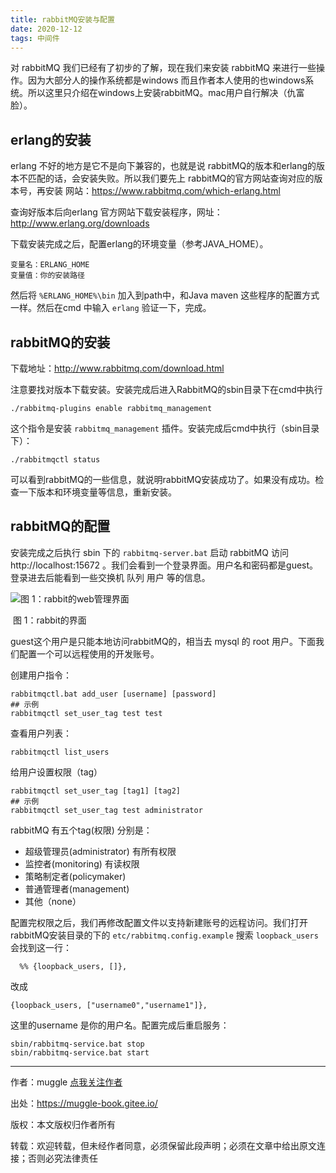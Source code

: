 ```yaml
---
title: rabbitMQ安装与配置
date: 2020-12-12
tags: 中间件
---
```


对 rabbitMQ 我们已经有了初步的了解，现在我们来安装 rabbitMQ 来进行一些操作。因为大部分人的操作系统都是windows 而且作者本人使用的也windows系统。所以这里只介绍在windows上安装rabbitMQ。mac用户自行解决（仇富脸）。

## erlang的安装

erlang 不好的地方是它不是向下兼容的，也就是说 rabbitMQ的版本和erlang的版本不匹配的话，会安装失败。所以我们要先上 rabbitMQ的官方网站查询对应的版本号，再安装 网站：https://www.rabbitmq.com/which-erlang.html 

查询好版本后向erlang 官方网站下载安装程序，网址：http://www.erlang.org/downloads 

下载安装完成之后，配置erlang的环境变量（参考JAVA_HOME）。

```
变量名：ERLANG_HOME
变量值：你的安装路径
```

然后将  `%ERLANG_HOME%\bin` 加入到path中，和Java maven 这些程序的配置方式一样。然后在cmd 中输入 `erlang` 验证一下，完成。

## rabbitMQ的安装

下载地址：http://www.rabbitmq.com/download.html

注意要找对版本下载安装。安装完成后进入RabbitMQ的sbin目录下在cmd中执行

```
./rabbitmq-plugins enable rabbitmq_management
```

这个指令是安装 `rabbitmq_management` 插件。安装完成后cmd中执行（sbin目录下）：

```
./rabbitmqctl status 
```

可以看到rabbitMQ的一些信息，就说明rabbitMQ安装成功了。如果没有成功。检查一下版本和环境变量等信息，重新安装。

## rabbitMQ的配置

安装完成之后执行 sbin 下的 `rabbitmq-server.bat` 启动 rabbitMQ 访问 http://localhost:15672 。我们会看到一个登录界面。用户名和密码都是guest。登录进去后能看到一些交换机 队列 用户 等的信息。

![图 1：rabbit的web管理界面](D:/blog/worldpeace/mq/a.png)

​										图 1：rabbit的界面

guest这个用户是只能本地访问rabbitMQ的，相当去 mysql 的 root 用户。下面我们配置一个可以远程使用的开发账号。

创建用户指令：

```
rabbitmqctl.bat add_user [username] [password]
## 示例
rabbitmqctl set_user_tag test test
```

查看用户列表：

```
rabbitmqctl list_users
```

给用户设置权限（tag）

```
rabbitmqctl set_user_tag [tag1] [tag2]
## 示例
rabbitmqctl set_user_tag test administrator 
```

rabbitMQ 有五个tag(权限) 分别是：

-  超级管理员(administrator) 有所有权限
-  监控者(monitoring) 有读权限
-  策略制定者(policymaker) 
-  普通管理者(management) 
- 其他（none）

配置完权限之后，我们再修改配置文件以支持新建账号的远程访问。我们打开 rabbitMQ安装目录的下的 `etc/rabbitmq.config.example` 搜索 `loopback_users` 会找到这一行：

```
  %% {loopback_users, []},
```

改成

```
{loopback_users, ["username0","username1"]},
```

这里的username 是你的用户名。配置完成后重启服务：

```
sbin/rabbitmq-service.bat stop
sbin/rabbitmq-service.bat start
```

---

作者：muggle [点我关注作者](https://muggle.javaboy.org/2019/03/20/home/) 

出处：https://muggle-book.gitee.io/

版权：本文版权归作者所有 

转载：欢迎转载，但未经作者同意，必须保留此段声明；必须在文章中给出原文连接；否则必究法律责任

